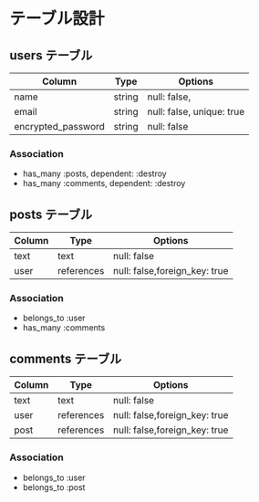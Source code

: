 # テーブル設計

## users テーブル

| Column                   | Type       | Options                      |
| ------------------------ | ---------- | ---------------------------- |
| name                     | string     | null: false,                 |
| email                    | string     | null: false, unique: true    |
| encrypted_password       | string     | null: false                  |

### Association

- has_many :posts, dependent: :destroy
- has_many :comments, dependent: :destroy

## posts テーブル

| Column                   | Type       | Options                       |
| ------------------------ | ---------- | ----------------------------- |
| text                     | text       | null: false                   |
| user                     | references | null: false,foreign_key: true |

### Association

- belongs_to :user
- has_many   :comments

## comments テーブル

| Column                   | Type       | Options                       |
| ------------------------ | ---------- | ----------------------------- |
| text                     | text       | null: false                   |
| user                     | references | null: false,foreign_key: true |
| post                     | references | null: false,foreign_key: true |

### Association

- belongs_to :user
- belongs_to :post